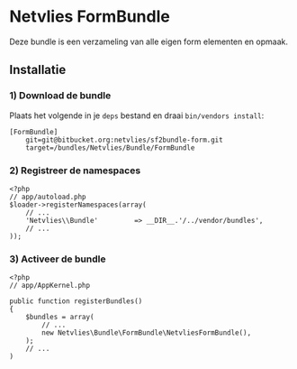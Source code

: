 Netvlies FormBundle
===================

Deze bundle is een verzameling van alle eigen form elementen
en opmaak.

Installatie
-----------

### 1) Download de bundle

Plaats het volgende in je `deps` bestand en draai `bin/vendors install`:

    [FormBundle]
        git=git@bitbucket.org:netvlies/sf2bundle-form.git
        target=/bundles/Netvlies/Bundle/FormBundle

### 2) Registreer de namespaces

    <?php
    // app/autoload.php
    $loader->registerNamespaces(array(
        // ...
        'Netvlies\\Bundle'         => __DIR__.'/../vendor/bundles',
        // ...
    ));

### 3) Activeer de bundle

    <?php
    // app/AppKernel.php

    public function registerBundles()
    {
        $bundles = array(
            // ...
            new Netvlies\Bundle\FormBundle\NetvliesFormBundle(),
        );
        // ...
    )
